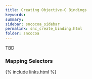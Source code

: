 ```yaml
---
title: Creating Objective-C Bindings
keywords:
summary:
sidebar: sncocoa_sidebar
permalink: snc_create_binding.html
folder: sncocoa
---
```


TBD

### Mapping Selectors

{% include links.html %}